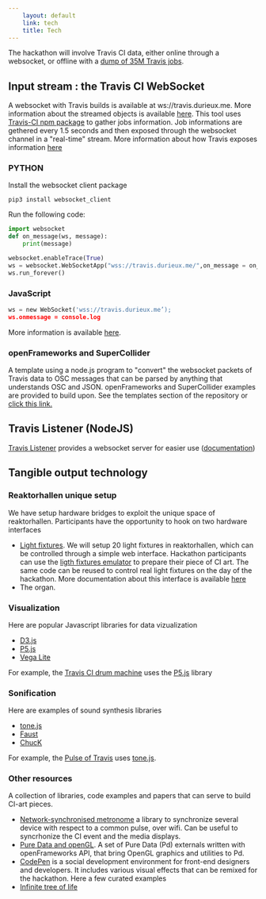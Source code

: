 ```yaml
---
    layout: default
    link: tech
    title: Tech 
---
```


The hackathon will involve Travis CI data, either online through a websocket, or offline with a [dump of 35M Travis jobs](https://zenodo.org/record/2560966).

## Input stream : the Travis CI WebSocket
A websocket with Travis builds is available at ws://travis.durieux.me. More information about the streamed objects is available [here](https://github.com/KTH/ci-hackathon/blob/master/site/travis.md). This tool uses [Travis-CI npm package](https://www.npmjs.com/package/travis-ci) to gather jobs information. Job informations are gethered every 1.5 seconds and then exposed through the websocket channel in a "real-time" stream. More information about how Travis exposes information [here](https://docs.travis-ci.com/api#jobs)

### PYTHON

Install the websocket client package

`pip3 install websocket_client`

Run the following code:

```Python
import websocket
def on_message(ws, message):
    print(message)

websocket.enableTrace(True)
ws = websocket.WebSocketApp("wss://travis.durieux.me/",on_message = on_message)
ws.run_forever()
```

### JavaScript

```Python
ws = new WebSocket('wss://travis.durieux.me’);
ws.onmessage = console.log
```
More information is available [here](/travis.html).

### openFrameworks and SuperCollider

A template using a node.js program to "convert" the websocket packets of Travis data to OSC messages that can be parsed by anything that understands OSC and JSON. openFrameworks and SuperCollider examples are provided to build upon. See the templates section of the repository or [click this link.](../resources/templates/travis_to_of_sc/)

## Travis Listener (NodeJS)

[Travis Listener](https://github.com/tdurieux/travis-listener) provides a websocket server for easier use ([documentation](https://durieux.me/projects/travis_listener.html))

## Tangible output technology

### Reaktorhallen unique setup

We have setup hardware bridges to exploit the unique space of reaktorhallen. Participants have the opportunity to hook on two hardware interfaces
- [Light fixtures](lights). We will setup 20 light fixtures in reaktorhallen, which can be controlled through a simple web interface. Hackathon participants can use the [ligth fixtures emulator](https://github.com/KTH/ci-hackathon/tree/master/resources/emulators/lights) to prepare their piece of CI art. The same code can be reused to control real light fixtures on the day of the hackathon. More documentation about this interface is available [here](https://github.com/KTH/ci-hackathon/tree/master/resources/emulators/lights)
- The organ. 

### Visualization

Here are popular Javascript libraries for data vizualization
- [D3.js](https://d3js.org/)
- [P5.js](https://p5js.org/)
- [Vega Lite](https://vega.github.io/vega-lite/)

For example, the [Travis CI drum machine](https://github.com/KTH/ci-hackathon/tree/master/participants/oscarlvp/drum-machine) uses the [P5.js](https://p5js.org/) library

### Sonification

Here are examples of sound synthesis libraries
- [tone.js](https://tonejs.github.io/)
- [Faust](https://faust.grame.fr/)
- [ChucK](http://chuck.stanford.edu/)

For example, the [Pulse of Travis](https://github.com/KTH/ci-hackathon/tree/master/participants/Jacarte_bbaudry/pulse_of_travis) uses [tone.js](https://tonejs.github.io/).

### Other resources

A collection of libraries, code examples and papers that can serve to build CI-art pieces.
* [Network-synchronised metronome](https://github.com/chr15m/SyncJams) a library to synchronize several device with respect to a common pulse, over wifi. Can be useful to syncrhonize the CI event and the media displays.
* [Pure Data and openGL](https://github.com/Ant1r/ofxPof). A set of Pure Data (Pd) externals written with openFrameworks API, that bring OpenGL graphics and utilities to Pd.
* [CodePen](https://codepen.io) is a social development environment for front-end designers and developers. It includes various visual effects that can be remixed for the hackathon. Here a few curated examples
* [Infinite tree of life](https://codepen.io/ge1doot/pen/vOQZGG)

